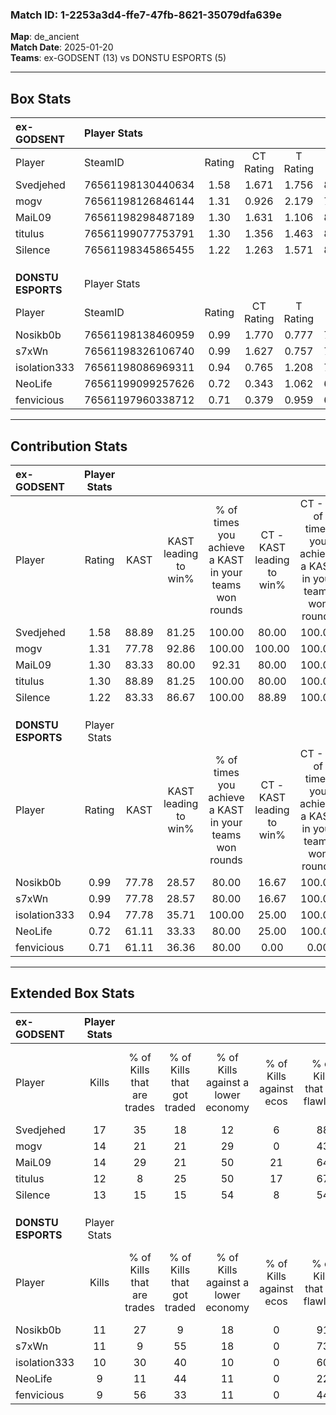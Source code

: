 ### Match ID: 1-2253a3d4-ffe7-47fb-8621-35079dfa639e  
**Map**: de_ancient  
**Match Date**: 2025-01-20  
**Teams**: ex-GODSENT (13) vs DONSTU ESPORTS (5)  

---  

## Box Stats  

| **ex-GODSENT**     | Player Stats      |        |           |          |       |       |       |         |        |      |     |
| :- | :- | :-: | :-: | :-: | :-: | :-: | :-: | :-: | :-: | :-: | :-: |
| Player             | SteamID           | Rating | CT Rating | T Rating | KAST  |  ADR  | Kills | Assists | Deaths | K/D  | HS% |
| Svedjehed          | 76561198130440634 |  1.58  |   1.671   |  1.756   | 88.89 | 101.2 |  17   |    4    |   10   | 1.70 | 52  |
| mogv               | 76561198126846144 |  1.31  |   0.926   |  2.179   | 77.78 | 81.6  |  14   |    3    |   9    | 1.56 | 50  |
| MaiL09             | 76561198298487189 |  1.30  |   1.631   |  1.106   | 83.33 | 77.4  |  14   |    2    |   10   | 1.40 | 71  |
| titulus            | 76561199077753791 |  1.30  |   1.356   |  1.463   | 88.89 | 79.7  |  12   |    5    |   9    | 1.33 | 58  |
| Silence            | 76561198345865455 |  1.22  |   1.263   |  1.571   | 83.33 | 80.1  |  13   |    4    |   12   | 1.08 | 23  |
|                    |                   |        |           |          |       |       |       |         |        |      |     |
|                    |                   |        |           |          |       |       |       |         |        |      |     |
|                    |                   |        |           |          |       |       |       |         |        |      |     |
| **DONSTU ESPORTS** | Player Stats      |        |           |          |       |       |       |         |        |      |     |
| Player             | SteamID           | Rating | CT Rating | T Rating | KAST  |  ADR  | Kills | Assists | Deaths | K/D  | HS% |
| Nosikb0b           | 76561198138460959 |  0.99  |   1.770   |  0.777   | 77.78 | 58.2  |  11   |    5    |   13   | 0.85 | 36  |
| s7xWn              | 76561198326106740 |  0.99  |   1.627   |  0.757   | 77.78 | 69.1  |  11   |    4    |   14   | 0.79 | 45  |
| isolation333       | 76561198086969311 |  0.94  |   0.765   |  1.208   | 77.78 | 57.1  |  10   |    6    |   13   | 0.77 | 60  |
| NeoLife            | 76561199099257626 |  0.72  |   0.343   |  1.062   | 61.11 | 70.3  |   9   |    5    |   16   | 0.56 | 55  |
| fenvicious         | 76561197960338712 |  0.71  |   0.379   |  0.959   | 61.11 | 53.1  |   9   |    2    |   14   | 0.64 | 33  |
---  

## Contribution Stats  

| **ex-GODSENT**     | Player Stats |       |                      |                                                        |                           |                                                             |                          |                                                            |
| :- | :-: | :-: | :-: | :-: | :-: | :-: | :-: | :-: |
| Player             |    Rating    | KAST  | KAST leading to win% | % of times you achieve a KAST in your teams won rounds | CT - KAST leading to win% | CT - % of times you achieve a KAST in your teams won rounds | T - KAST leading to win% | T - % of times you achieve a KAST in your teams won rounds |
| Svedjehed          |     1.58     | 88.89 |        81.25         |                         100.00                         |           80.00           |                           100.00                            |          83.33           |                           100.00                           |
| mogv               |     1.31     | 77.78 |        92.86         |                         100.00                         |          100.00           |                           100.00                            |          83.33           |                           100.00                           |
| MaiL09             |     1.30     | 83.33 |        80.00         |                         92.31                          |           80.00           |                           100.00                            |          80.00           |                           80.00                            |
| titulus            |     1.30     | 88.89 |        81.25         |                         100.00                         |           80.00           |                           100.00                            |          83.33           |                           100.00                           |
| Silence            |     1.22     | 83.33 |        86.67         |                         100.00                         |           88.89           |                           100.00                            |          83.33           |                           100.00                           |
|                    |              |       |                      |                                                        |                           |                                                             |                          |                                                            |
|                    |              |       |                      |                                                        |                           |                                                             |                          |                                                            |
|                    |              |       |                      |                                                        |                           |                                                             |                          |                                                            |
| **DONSTU ESPORTS** | Player Stats |       |                      |                                                        |                           |                                                             |                          |                                                            |
| Player             |    Rating    | KAST  | KAST leading to win% | % of times you achieve a KAST in your teams won rounds | CT - KAST leading to win% | CT - % of times you achieve a KAST in your teams won rounds | T - KAST leading to win% | T - % of times you achieve a KAST in your teams won rounds |
| Nosikb0b           |     0.99     | 77.78 |        28.57         |                         80.00                          |           16.67           |                           100.00                            |          37.50           |                           75.00                            |
| s7xWn              |     0.99     | 77.78 |        28.57         |                         80.00                          |           16.67           |                           100.00                            |          37.50           |                           75.00                            |
| isolation333       |     0.94     | 77.78 |        35.71         |                         100.00                         |           25.00           |                           100.00                            |          40.00           |                           100.00                           |
| NeoLife            |     0.72     | 61.11 |        33.33         |                         80.00                          |           25.00           |                           100.00                            |          37.50           |                           75.00                            |
| fenvicious         |     0.71     | 61.11 |        36.36         |                         80.00                          |           0.00            |                            0.00                             |          50.00           |                           100.00                           |
---  

## Extended Box Stats  

| **ex-GODSENT**     | Player Stats |                            |                            |                                    |                         |                              |                                 |        |                             |                                     |                          |                               |                            |
| :- | :-: | :-: | :-: | :-: | :-: | :-: | :-: | :-: | :-: | :-: | :-: | :-: | :-: |
| Player             |    Kills     | % of Kills that are trades | % of Kills that got traded | % of Kills against a lower economy | % of Kills against ecos | % of Kills that are flawless | % of Kills that are close duels | Deaths | % of Deaths that get traded | % of Deaths against a lower economy | % of Deaths against ecos | % of Deaths that are flawless | % of Deaths that are close |
| Svedjehed          |      17      |             35             |             18             |                 12                 |            6            |              88              |                0                |   10   |             40              |                 40                  |            10            |              50               |             10             |
| mogv               |      14      |             21             |             21             |                 29                 |            0            |              43              |                7                |   9    |             11              |                 22                  |            0             |              89               |             0              |
| MaiL09             |      14      |             29             |             21             |                 50                 |           21            |              64              |                0                |   10   |             50              |                 20                  |            0             |              70               |             0              |
| titulus            |      12      |             8              |             25             |                 50                 |           17            |              67              |                0                |   9    |             33              |                 22                  |            0             |              33               |             0              |
| Silence            |      13      |             15             |             15             |                 54                 |            8            |              54              |                8                |   12   |             42              |                  8                  |            0             |              58               |             17             |
|                    |              |                            |                            |                                    |                         |                              |                                 |        |                             |                                     |                          |                               |                            |
|                    |              |                            |                            |                                    |                         |                              |                                 |        |                             |                                     |                          |                               |                            |
|                    |              |                            |                            |                                    |                         |                              |                                 |        |                             |                                     |                          |                               |                            |
| **DONSTU ESPORTS** | Player Stats |                            |                            |                                    |                         |                              |                                 |        |                             |                                     |                          |                               |                            |
| Player             |    Kills     | % of Kills that are trades | % of Kills that got traded | % of Kills against a lower economy | % of Kills against ecos | % of Kills that are flawless | % of Kills that are close duels | Deaths | % of Deaths that get traded | % of Deaths against a lower economy | % of Deaths against ecos | % of Deaths that are flawless | % of Deaths that are close |
| Nosikb0b           |      11      |             27             |             9              |                 18                 |            0            |              91              |                9                |   13   |             31              |                 15                  |            0             |              69               |             0              |
| s7xWn              |      11      |             9              |             55             |                 18                 |            0            |              73              |                0                |   14   |             14              |                 14                  |            0             |              79               |             7              |
| isolation333       |      10      |             30             |             40             |                 10                 |            0            |              60              |               10                |   13   |             31              |                 15                  |            0             |              62               |             0              |
| NeoLife            |      9       |             11             |             44             |                 11                 |            0            |              22              |               11                |   16   |             13              |                 19                  |            0             |              50               |             6              |
| fenvicious         |      9       |             56             |             33             |                 11                 |            0            |              44              |                0                |   14   |             14              |                 14                  |            0             |              64               |             0              |
